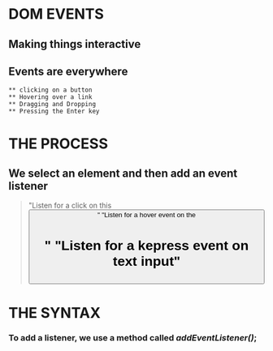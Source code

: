 # DOM EVENTS
## Making things interactive

## Events are everywhere

    ** clicking on a button
    ** Hovering over a link
    ** Dragging and Dropping
    ** Pressing the Enter key

# THE PROCESS
## We select an element and then add an event listener

> "Listen for a click on this <button>"
> "Listen for a hover event on the <h1>"
> "Listen for a kepress event on text input"

# THE SYNTAX
### To add a listener, we use a method called *addEventListener()*;
